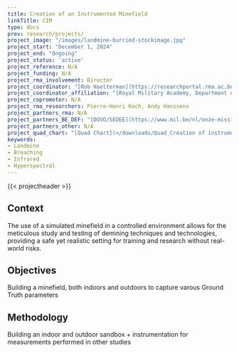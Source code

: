 ```yaml
---
title: Creation of an Instrumented Minefield
linkTitle: CIM
type: docs
prev: research/projects/
project_image: "/images/landmine-burried-stockimage.jpg" 
project_start: "December 1, 2024"
project_end: "Ongoing"
project_status: 'active'
project_reference: N/A
project_funding: N/A
project_rma_involvement: Director
project_coordinator: "[Rob Haelterman](https://researchportal.rma.ac.be/en/persons/robby-haelterman)"
project_coordinator_affiliation: "[Royal Military Academy, Department of Mathematics (MWMW)](https://researchportal.rma.ac.be/en/organisations/mathematics)"
project_copromotor: N/A
project_rma_researchers: Pierre-Henri Koch, Andy Hanssens
project_partners_rma: N/A
project_partners_BE_DEF: "[DOVO/SEDEE](https://www.mil.be/nl/onze-missies/belgie-dovo/) "
project_partners_other: N/A
project_quad_chart: "[Quad Chart](</downloads/Quad_Creation of instrumented minefield_4D Perception.pdf>)"
keywords:
- Landmine
- Breaching
- Infrared
- Hyperspectral
---
```


{{< projectheader >}}


## Context
The use of a simulated minefield in a controlled environment allows for the meticulous study and testing of demining techniques and technologies, providing a safe yet realistic setting for training and research without real-world risks.

## Objectives
Building a minefield, both indoors and outdoors to capture varous Ground Truth parameters

## Methodology
Building an indoor and outdoor sandbox + instrumentation for measurements performed in other studies